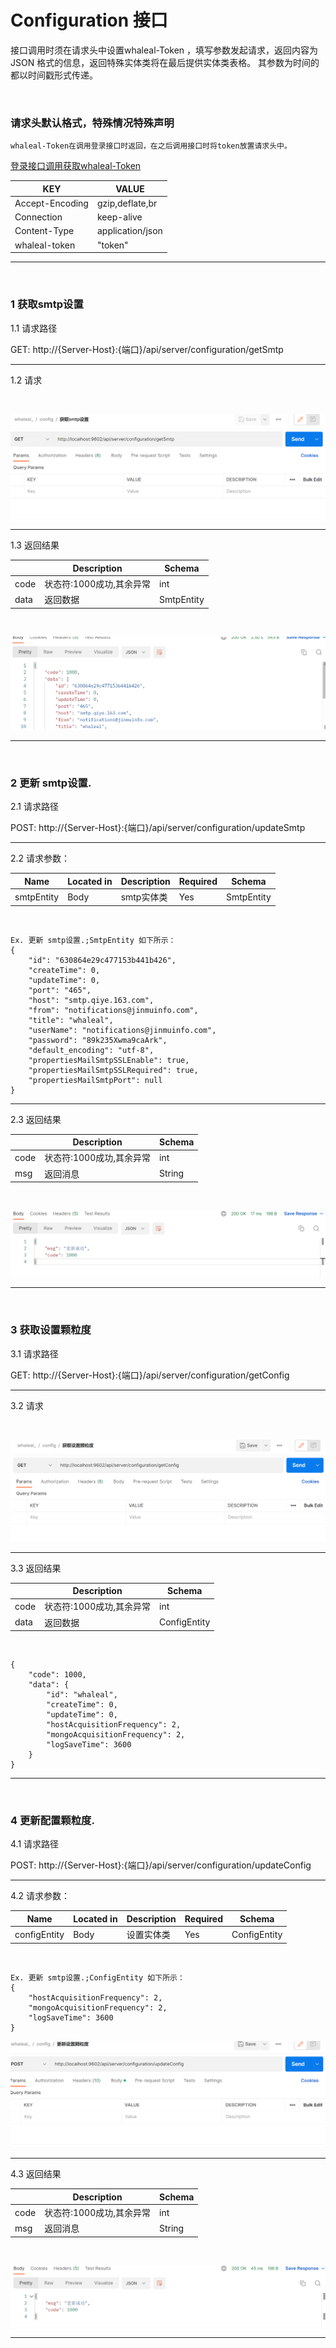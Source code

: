 # Configuration 接口
接口调用时须在请求头中设置whaleal-Token ，填写参数发起请求，返回内容为 JSON 格式的信息，返回特殊实体类将在最后提供实体类表格。
其参数为时间的都以时间戳形式传递。


<br>



### 请求头默认格式，特殊情况特殊声明

    whaleal-Token在调用登录接口时返回，在之后调用接口时将token放置请求头中。
[登录接口调用获取whaleal-Token](Member.md)


| KEY                |     VALUE      |     
| -------------------|----------------------|
| Accept-Encoding        |         gzip,deflate,br |     
| Connection          |         keep-alive           |          
| Content-Type          |         application/json |    
| whaleal-token          |         "token"           |     
---


<br>


###  1 获取smtp设置



1.1 请求路径

GET: http://{Server-Host}:{端口}/api/server/configuration/getSmtp

---

1.2 请求


<br>

![img.png](../../../images/whalealPlatformImages/config_getSmtp.png)

----

1.3 返回结果


|               |     Description    |           Schema              |  
| --------------|----------------------|---------------------------
| code        |   状态符:1000成功,其余异常 |            int           |    
| data       |         返回数据         |           SmtpEntity             |        

<br>

![img_1.png](../../../images/whalealPlatformImages/config_getSmtp_r.png)

---


<br>

### 2 更新 smtp设置.



2.1 请求路径

POST: http://{Server-Host}:{端口}/api/server/configuration/updateSmtp

---

2.2 请求参数：

| Name                |     Located in     |           Description         |     Required    |        Schema   |
| -------------------|----------------------|-------------------------------|-----------------|-----------   |
| smtpEntity          |         Body           |            smtp实体类            |        Yes       | SmtpEntity |


<br>

~~~
Ex. 更新 smtp设置.;SmtpEntity 如下所示：
{
    "id": "630864e29c477153b441b426",
    "createTime": 0,
    "updateTime": 0,
    "port": "465",
    "host": "smtp.qiye.163.com",
    "from": "notifications@jinmuinfo.com",
    "title": "whaleal",
    "userName": "notifications@jinmuinfo.com",
    "password": "89k235Xwma9caArk",
    "default_encoding": "utf-8",
    "propertiesMailSmtpSSLEnable": true,
    "propertiesMailSmtpSSLRequired": true,
    "propertiesMailSmtpPort": null
}
~~~



----

2.3 返回结果


|               |     Description    |           Schema              |  
| --------------|----------------------|---------------------------
| code        |   状态符:1000成功,其余异常 |            int           |    
| msg       |         返回消息       |           String             |        

<br>

![img_4.png](../../../images/whalealPlatformImages/updateSmtp_r.png)

---


<br>


### 3 获取设置颗粒度



3.1 请求路径

GET: http://{Server-Host}:{端口}/api/server/configuration/getConfig

---

3.2 请求



<br>

![img_5.png](../../../images/whalealPlatformImages/getConfig.png)

----

3.3 返回结果


|               |     Description    |           Schema              |  
| --------------|----------------------|---------------------------
| code        |   状态符:1000成功,其余异常 |            int           |    
| data       |         返回数据      |           ConfigEntity             |        

<br>

~~~
{
    "code": 1000,
    "data": {
        "id": "whaleal",
        "createTime": 0,
        "updateTime": 0,
        "hostAcquisitionFrequency": 2,
        "mongoAcquisitionFrequency": 2,
        "logSaveTime": 3600
    }
}

~~~

---


<br>

### 4 更新配置颗粒度.



4.1 请求路径

POST: http://{Server-Host}:{端口}/api/server/configuration/updateConfig

---

4.2 请求参数：

| Name                |     Located in     |           Description         |     Required    |        Schema   |
| -------------------|----------------------|-------------------------------|-----------------|-----------   |
| configEntity          |         Body           |            设置实体类            |        Yes       | ConfigEntity        |


<br>

~~~
Ex. 更新 smtp设置.;ConfigEntity 如下所示：
{
    "hostAcquisitionFrequency": 2,
    "mongoAcquisitionFrequency": 2,
    "logSaveTime": 3600
}
~~~

![img.png](../../../images/whalealPlatformImages/updateConfig.png)

----

4.3 返回结果


|               |     Description    |           Schema              |  
| --------------|----------------------|---------------------------
| code        |   状态符:1000成功,其余异常 |            int           |    
| msg       |         返回消息       |           String             |        

<br>

![img_1.png](../../../images/whalealPlatformImages/updateConfig_r.png)

---


<br>

